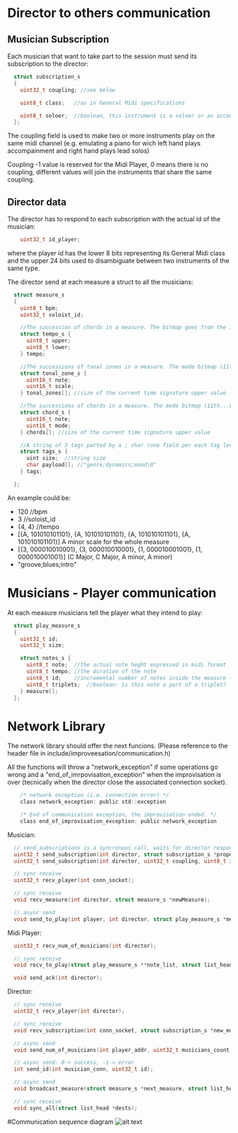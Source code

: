 # Director to others communication

## Musician Subscription
Each musician that want to take part to the session must send its subscription to the director:
```c
  struct subscription_s
  {
    uint32_t coupling; //see below

    uint8_t class;   //as in General Midi specifications

    uint8_t soloer;  //boolean, this instrument is a soloer or an accompanist
  };
```

The coupling field is used to make two or more instruments play on the same midi channel (e.g. emulating a piano for wich left hand plays accompainment and right hand plays lead solos)

Coupling -1 value is reserved for the Midi Player, 0 means there is no coupling, different values will join the instruments that share the same coupling.

## Director data
The director has to respond to each subscription with the actual id of the musician:
```c
    uint32_t id_player;
```
where the player id has the lower 8 bits representing its General Midi class and the upper 24 bits used to disambiguate between two instruments of the same type.

The director send at each measure a struct to all the musicians:
```c
  struct measure_s
  {
    uint8_t bpm;
    uint32_t soloist_id;

    //The succession of chords in a measure. The bitmap goes from the 11th to 0th bit, where each bit defines the chord grade
    struct tempo_s {
      uint8_t upper;
      uint8_t lower;
    } tempo;

    //The successions of tonal zones in a measure. The mode bitmap (11th...0th) identifies the scale
    struct tonal_zone_s {
      uint16_t note;
      uint16_t scale;
    } tonal_zones[]; //size of the current time signature upper value

    //The successions of chords in a measure. The mode bitmap (11th...0th) identifies the chord mode
    struct chord_s {
      uint16_t note;
      uint16_t mode;
    } chords[]; //size of the current time signature upper value

    //A string of 3 tags parted by a ; char (one field per each tag level dynamin, genre, mood).
    struct tags_s {
      uint size;  //string size
      char payload[]; //"genre;dynamics;mood\0"
    } tags;

  };
```
 
An example could be:
 * 120 //bpm
 * 3   //soloist_id
 * {4, 4} //tempo
 * [{A, 101010101101}, {A, 101010101101}, {A, 101010101101}, {A, 101010101101}] A minor scale for the whole measure
 * [{3, 000010010001}, {3, 000010010001}, {1, 000010001001}, {1, 000010001001}] (C Major, C Major, A minor, A minor)
 * "groove;blues;intro"


# Musicians - Player communication
At each measure musicians tell the player what they intend to play:
```c
  struct play_measure_s
  {
    uint32_t id;
    uint32_t size;

    struct notes_s {
      uint8_t note;  //the actual note heght expressed in midi format
      uint8_t tempo; //the duration of the note
      uint8_t id;    //incremental number of notes inside the measure (used to create chords: some notes with the same id start at the same time)
      uint8_t triplets;  //boolean: is this note a part of a triplet?
    } measure[];
  };
```


# Network Library
The network library should offer the next funcions.
(Please reference to the header file in include/improveesation/communication.h)

All the functions will throw a "network_exception" if some operations go wrong and a "end_of_imrpovisation_exception" when the improvisation is over (tecnically when the director close the associated connection socket).
```c
	/* network exception (i.e. connection error) */
	class network_exception: public std::exception

	/* End of communication exception, the improvisation ended. */
	class end_of_improvisation_exception: public network_exception
```

Musician:
```c
  // send_subscriptions is a syncronous call, waits for director response and returns the actual musician ID (and the midi player's address) or throws an exception if something bad happens
  uint32_t send_subscription(int director, struct subscription_s *proposal);
  uint32_t send_subscription(int director, uint32_t coupling, uint8_t instrument_class, uint8_t soloer);

  // sync receive
  uint32_t recv_player(int conn_socket);

  // sync receive
  void recv_measure(int director, struct measure_s *newMeasure);

  // async send
  void send_to_play(int player, int director, struct play_measure_s *measure);
```

Midi Player:
```c
  uint32_t recv_num_of_musicians(int director);

  // sync receive
  void recv_to_play(struct play_measure_s **note_list, struct list_head musicians_list);

  void send_ack(int director);
```

Director:
```c
  // sync receive
  uint32_t recv_player(int director);

  // sync receive
  void recv_subscription(int conn_socket, struct subscription_s *new_musician);

  // async send
  void send_num_of_musicians(int player_addr, uint32_t musicians_count);

  // async send: 0-> success, -1-> error
  int send_id(int musician_conn, uint32_t id);

  // async send
  void broadcast_measure(struct measure_s *next_measure, struct list_head *dests);

  // sync receive
  void sync_all(struct list_head *dests);
```

#Communication sequence diagram
![alt text](https://www.lucidchart.com/publicSegments/view/53b983ec-7b5c-4557-b037-60250a0092e1/image.png "Sequence diagram")
